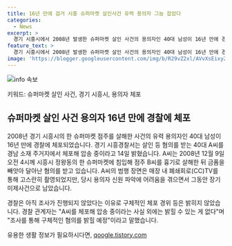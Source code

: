```yaml
---
title: 16년 만에 검거 시흥 슈퍼마켓 살인사건 유력 용의자 그놈 잡았다
categories:
  - News
excerpt: >
  경기 시흥시에서 2008년 발생한 슈퍼마켓 살인 사건의 용의자인 40대 남성이 16년 만에 경찰에 체포되었다. A씨는 흉기로 슈퍼마켓 점주를 살해하고 금품을 빼앗은 혐의를 받고 있으며, 범행 장면은 CCTV에 담겨있었다. 경찰은 용의자의 신원 파악에 어려움을 겪어 미제사건으로 남았었으며, 현재는 조사가 진행 중이다.
feature_text: >
  경기 시흥시에서 2008년 발생한 슈퍼마켓 살인 사건의 용의자인 40대 남성이 16년 만에 경찰에 체포되었다. A씨는 흉기로 슈퍼마켓 점주를 살해하고 금품을 빼앗은 혐의를 받고 있으며, 범행 장면은 CCTV에 담겨있었다. 경찰은 용의자의 신원 파악에 어려움을 겪어 미제사건으로 남았었으며, 현재는 조사가 진행 중이다.
image: 'https://blogger.googleusercontent.com/img/b/R29vZ2xl/AVvXsEixyZcFfHzMRdzZMjFBmAUKJYCLCGyLL1o632UiGVXcaFdKo_bkvkuCioo0uUKlGfBVcT3P84aROyZIXSBEx3Aw5nCQ3pTgDom1WDC4m8eifvWiAmWEEVb4x6G_l8C0QH225ldMjyaFvpxGEBGNO37VmDTDMHGhJPq73UglMfDca1-0aw/s1600/blogspot.png'
---
```


<p><img src="https://blogger.googleusercontent.com/img/b/R29vZ2xl/AVvXsEixyZcFfHzMRdzZMjFBmAUKJYCLCGyLL1o632UiGVXcaFdKo_bkvkuCioo0uUKlGfBVcT3P84aROyZIXSBEx3Aw5nCQ3pTgDom1WDC4m8eifvWiAmWEEVb4x6G_l8C0QH225ldMjyaFvpxGEBGNO37VmDTDMHGhJPq73UglMfDca1-0aw/s1600/blogspot.png" alt="info 속보" /></p>

<p>키워드: 슈퍼마켓 살인 사건, 경기 시흥시, 용의자 체포</p>

<h2 data-ke-size="size26">슈퍼마켓 살인 사건 용의자 16년 만에 경찰에 체포</h2>

<p>2008년 경기 시흥시의 한 슈퍼마켓 점주를 살해한 사건의 유력 용의자인 40대 남성이 16년 만에 경찰에 체포되었습니다. 경기 시흥경찰서는 살인 등 혐의를 받는 40대 A씨를 경남 소재 주거지에서 체포해 압송 중이라고 14일 밝혔습니다. A씨는 2008년 12월 9일 오전 4시께 시흥시 정왕동의 한 슈퍼마켓에 침입해 점주 B씨를 흉기로 살해한 뒤 금품을 빼앗아 달아난 혐의를 받고 있습니다. A씨의 범행 장면은 매장 내 폐쇄회로(CC)TV를 통해 고스란히 촬영되었지만, 당시 용의자 신원 파악에 어려움을 겪으면서 그동안 장기 미제사건으로 남았습니다.</p>

<p data-ke-size="size16">경찰은 아직 조사가 진행되지 않았다는 이유로 구체적인 체포 경위 등은 밝히지 않았습니다. 경찰 관계자는 "A씨를 체포해 압송 중이라는 사실 외에는 밝힐 수 있는 게 없다"며 "조사를 통해 구체적인 혐의를 밝힐 예정"이라고 말했습니다.</p>
유용한 생활 정보가 필요하시다면, <a href="https://qoogle.tistory.com" rel="dofollow">qoogle.tistory.com</a>


